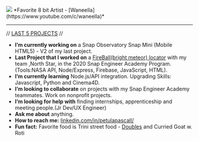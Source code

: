 <!--
**SeePetulaCode/SeePetulaCode** is a ✨ _special_ ✨ repository because its `README.md` (this file) appears on your GitHub profile. -->

<img src="https://github.com/SeePetulaCode/profile/blob/master/a3c3776b73f2ac4aa70ba7db2a5f66f6.gif?raw=true">
*Favorite 8 bit Artist - [Waneella](https://www.youtube.com/c/waneella)*

------

// [LAST 5 PROJECTS](https://github.com/SeePetulaCode/Last-5-Projects) //
- **I’m currently working on** a Snap Observatory Snap Mini (Mobile HTML5) - V2 of my last project.
- **Last Project that I worked on** a [FireBall(bright meteor) locator](https://github.com/Sebastian-git/north-star) with my team ,North Star, in the 2020 Snap Engineer Academy Program.(Tools:NASA API, Node/Express, Firebase, JavaScript, HTML).
- **I’m currently learning** Node.js/API integration. Upgrading Skills: Javascript, Python and Cinema4D.
- **I’m looking to collaborate** on projects with my Snap Engineer Academy teammates. Work on nonprofit projects.
- **I’m looking for help with** finding internships, apprenticeship and meeting people.(Jr Dev/UX Engineer)
- **Ask me about** anything.
- **How to reach me:** [linkedin.com/in/petulapascall/](https://www.linkedin.com/in/petulapascall/)
- **Fun fact:** Favorite food is Trini street food - [Doubles](https://en.wikipedia.org/wiki/Doubles_(food)) and Curried Goat w. Roti
